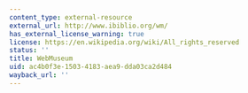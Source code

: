 ```yaml
---
content_type: external-resource
external_url: http://www.ibiblio.org/wm/
has_external_license_warning: true
license: https://en.wikipedia.org/wiki/All_rights_reserved
status: ''
title: WebMuseum
uid: ac4b0f3e-1503-4183-aea9-dda03ca2d484
wayback_url: ''
---
```

